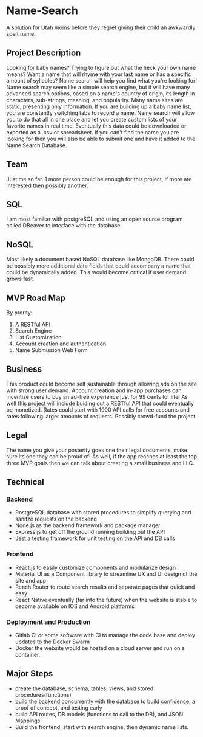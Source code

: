 # Name-Search
A solution for Utah moms before they regret giving their child an awkwardly spelt name.

## Project Description
Looking for baby names? Trying to figure out what the heck your own name means? Want a name that will rhyme with your last name or has a specific amount of syllables? Name search will help you find what you're looking for! Name search may seem like a simple search engine, but it will have many advanced search options, based on a name's country of origin, its length in characters, sub-strings, meaning, and popularity. Many name sites are static, presenting only information. If you are building up a baby name list, you are constantly switching tabs to record a name. Name search will allow you to do that all in one place and let you create custom lists of your favorite names in real time. Eventually this data could be downloaded or exported as a .csv or spreadsheet. If you can't find the name you are looking for then you will also be able to submit one and have it added to the Name Search Database.

## Team
Just me so far. 1 more person could be enough for this project, if more are interested then possibly another.

## SQL
I am most familiar with postgreSQL and using an open source program called DBeaver to interface with the database.

## NoSQL
Most likely a document based NoSQL database like MongoDB. There could be possibly more additional data fields that could accompany a name that could be dynamically added. This would become critical if user demand grows fast.

## MVP Road Map
By prority:
1. A RESTful API
2. Search Engine
3. List Customization
4. Account creation and authentication 
5. Name Submission Web Form

## Business
This product could become self sustainable through allowing ads on the site with strong user demand. Account creation and in-app purchases can incentize users to buy an ad-free experience just for 99 cents for life! As well this project will include buiding out a RESTful API that could eventually be monetized. Rates could start with 1000 API calls for free accounts and rates following larger amounts of requests. Possibly crowd-fund the project.

## Legal 
The name you give your posterity goes one their legal documents, make sure its one they can be proud of! As well, if the app reaches at least the top three MVP goals then we can talk about creating a small business and LLC. 

## Technical
### Backend
 - PostgreSQL database with stored procedures to simplify querying and sanitze requests on the backend 
 - Node.js as the backend framework and package manager
 - Express.js to get off the ground running building out the API
 - Jest a testing framework for unit testing on the API and DB calls
### Frontend
 - React.js to easily customize components and modularize design
 - Material UI as a Component library to streamline UX and UI design of the site and app
 - Reach Router to route search results and separate pages that quick and easy
 - React Native eventually (far into the future) when the website is stable to become available on IOS and Android platforms
 ### Deployment and Production
 - Gitlab CI or some software with CI to manage the code base and deploy updates to the Docker Swarm
 - Docker the website would be hosted on a cloud server and run on a container.
 
 ## Major Steps 
 - create the database, schema, tables, views, and stored procedures(functions)
 - build the backend concurrently with the database to build confidence, a proof of concept, and testing early
 - build API routes, DB models (functions to call to the DB), and JSON Mappings
 - Build the frontend, start with search engine, then dynamic name lists.
